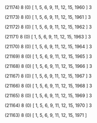 (21174) 8 (0) [ 1, 5, 6, 9, 11, 12, 15, 1960 ] 3 


(21173) 8 (0) [ 1, 5, 6, 9, 11, 12, 15, 1961 ] 3 


(21172) 8 (0) [ 1, 5, 6, 9, 11, 12, 15, 1962 ] 3 


(21171) 8 (0) [ 1, 5, 6, 9, 11, 12, 15, 1963 ] 3 


(21170) 8 (0) [ 1, 5, 6, 9, 11, 12, 15, 1964 ] 3 


(21169) 8 (0) [ 1, 5, 6, 9, 11, 12, 15, 1965 ] 3 


(21168) 8 (0) [ 1, 5, 6, 9, 11, 12, 15, 1966 ] 3 


(21167) 8 (0) [ 1, 5, 6, 9, 11, 12, 15, 1967 ] 3 


(21166) 8 (0) [ 1, 5, 6, 9, 11, 12, 15, 1968 ] 3 


(21165) 8 (0) [ 1, 5, 6, 9, 11, 12, 15, 1969 ] 3 


(21164) 8 (0) [ 1, 5, 6, 9, 11, 12, 15, 1970 ] 3 


(21163) 8 (0) [ 1, 5, 6, 9, 11, 12, 15, 1971 ]  

